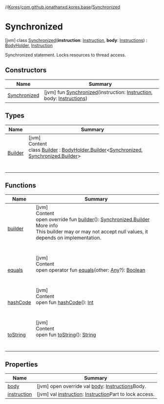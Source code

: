 //[Kores](../../index.md)/[com.github.jonathanxd.kores.base](../index.md)/[Synchronized](index.md)



# Synchronized  
 [jvm] class [Synchronized](index.md)(**instruction**: [Instruction](../../com.github.jonathanxd.kores/-instruction/index.md), **body**: [Instructions](../../com.github.jonathanxd.kores/-instructions/index.md)) : [BodyHolder](../-body-holder/index.md), [Instruction](../../com.github.jonathanxd.kores/-instruction/index.md)

Synchronized statement. Locks resources to thread access.

   


## Constructors  
  
|  Name|  Summary| 
|---|---|
| <a name="com.github.jonathanxd.kores.base/Synchronized/Synchronized/#com.github.jonathanxd.kores.Instruction#com.github.jonathanxd.kores.Instructions/PointingToDeclaration/"></a>[Synchronized](-synchronized.md)| <a name="com.github.jonathanxd.kores.base/Synchronized/Synchronized/#com.github.jonathanxd.kores.Instruction#com.github.jonathanxd.kores.Instructions/PointingToDeclaration/"></a> [jvm] fun [Synchronized](-synchronized.md)(instruction: [Instruction](../../com.github.jonathanxd.kores/-instruction/index.md), body: [Instructions](../../com.github.jonathanxd.kores/-instructions/index.md))   <br>


## Types  
  
|  Name|  Summary| 
|---|---|
| <a name="com.github.jonathanxd.kores.base/Synchronized.Builder///PointingToDeclaration/"></a>[Builder](-builder/index.md)| <a name="com.github.jonathanxd.kores.base/Synchronized.Builder///PointingToDeclaration/"></a>[jvm]  <br>Content  <br>class [Builder](-builder/index.md) : [BodyHolder.Builder](../-body-holder/-builder/index.md)<[Synchronized](index.md), [Synchronized.Builder](-builder/index.md)>   <br><br><br>


## Functions  
  
|  Name|  Summary| 
|---|---|
| <a name="com.github.jonathanxd.kores.base/Synchronized/builder/#/PointingToDeclaration/"></a>[builder](builder.md)| <a name="com.github.jonathanxd.kores.base/Synchronized/builder/#/PointingToDeclaration/"></a>[jvm]  <br>Content  <br>open override fun [builder](builder.md)(): [Synchronized.Builder](-builder/index.md)  <br>More info  <br>This builder may or may not accept null values, it depends on implementation.  <br><br><br>
| <a name="kotlin/Any/equals/#kotlin.Any?/PointingToDeclaration/"></a>[equals](../../com.github.jonathanxd.kores.util/-simple-resolver/index.md#%5Bkotlin%2FAny%2Fequals%2F%23kotlin.Any%3F%2FPointingToDeclaration%2F%5D%2FFunctions%2F-1211764316)| <a name="kotlin/Any/equals/#kotlin.Any?/PointingToDeclaration/"></a>[jvm]  <br>Content  <br>open operator fun [equals](../../com.github.jonathanxd.kores.util/-simple-resolver/index.md#%5Bkotlin%2FAny%2Fequals%2F%23kotlin.Any%3F%2FPointingToDeclaration%2F%5D%2FFunctions%2F-1211764316)(other: [Any](https://kotlinlang.org/api/latest/jvm/stdlib/kotlin/-any/index.html)?): [Boolean](https://kotlinlang.org/api/latest/jvm/stdlib/kotlin/-boolean/index.html)  <br><br><br>
| <a name="kotlin/Any/hashCode/#/PointingToDeclaration/"></a>[hashCode](../../com.github.jonathanxd.kores.util/-simple-resolver/index.md#%5Bkotlin%2FAny%2FhashCode%2F%23%2FPointingToDeclaration%2F%5D%2FFunctions%2F-1211764316)| <a name="kotlin/Any/hashCode/#/PointingToDeclaration/"></a>[jvm]  <br>Content  <br>open fun [hashCode](../../com.github.jonathanxd.kores.util/-simple-resolver/index.md#%5Bkotlin%2FAny%2FhashCode%2F%23%2FPointingToDeclaration%2F%5D%2FFunctions%2F-1211764316)(): [Int](https://kotlinlang.org/api/latest/jvm/stdlib/kotlin/-int/index.html)  <br><br><br>
| <a name="kotlin/Any/toString/#/PointingToDeclaration/"></a>[toString](../../com.github.jonathanxd.kores.util/-simple-resolver/index.md#%5Bkotlin%2FAny%2FtoString%2F%23%2FPointingToDeclaration%2F%5D%2FFunctions%2F-1211764316)| <a name="kotlin/Any/toString/#/PointingToDeclaration/"></a>[jvm]  <br>Content  <br>open fun [toString](../../com.github.jonathanxd.kores.util/-simple-resolver/index.md#%5Bkotlin%2FAny%2FtoString%2F%23%2FPointingToDeclaration%2F%5D%2FFunctions%2F-1211764316)(): [String](https://kotlinlang.org/api/latest/jvm/stdlib/kotlin/-string/index.html)  <br><br><br>


## Properties  
  
|  Name|  Summary| 
|---|---|
| <a name="com.github.jonathanxd.kores.base/Synchronized/body/#/PointingToDeclaration/"></a>[body](body.md)| <a name="com.github.jonathanxd.kores.base/Synchronized/body/#/PointingToDeclaration/"></a> [jvm] open override val [body](body.md): [Instructions](../../com.github.jonathanxd.kores/-instructions/index.md)Body.   <br>
| <a name="com.github.jonathanxd.kores.base/Synchronized/instruction/#/PointingToDeclaration/"></a>[instruction](instruction.md)| <a name="com.github.jonathanxd.kores.base/Synchronized/instruction/#/PointingToDeclaration/"></a> [jvm] val [instruction](instruction.md): [Instruction](../../com.github.jonathanxd.kores/-instruction/index.md)Part to lock access.   <br>

